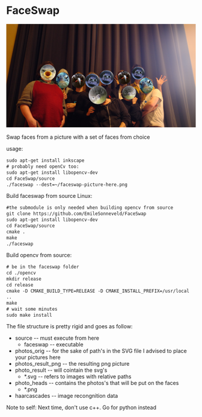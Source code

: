 # FaceSwap

<img src="https://github.com/EmileSonneveld/FaceSwap/blob/master/groupPicture.jpg"/>

Swap faces from a picture with a set of faces from choice

usage:
```
sudo apt-get install inkscape
# probably need openCv too:
sudo apt-get install libopencv-dev
cd FaceSwap/source
./faceswap --dest=~/faceswap-picture-here.png
```

Build faceswap from source Linux:
```
#the submodule is only needed when building opencv from source
git clone https://github.com/EmileSonneveld/FaceSwap
sudo apt-get install libopencv-dev
cd FaceSwap/source
cmake .
make
./faceswap
```

Build opencv from source:
```
# be in the faceswap folder
cd ./opencv
mkdir release
cd release
cmake -D CMAKE_BUILD_TYPE=RELEASE -D CMAKE_INSTALL_PREFIX=/usr/local ..
make
# wait some minutes
sudo make install

```



The file structure is pretty rigid and goes as follow:
- source -- must execute from here
    - faceswap -- executable
- photos_orig -- for the sake of path's in the SVG file I advised to place your pictures here
- photos_result_png -- the resulting png picture
- photo_result -- will cointain the svg's
    - *.svg -- refers to images with relative paths
- photo_heads -- contains the photos's that will be put on the faces
    - *.png
- haarcascades -- image recongnition data


Note to self:
Next time, don't use c++. Go for python instead
